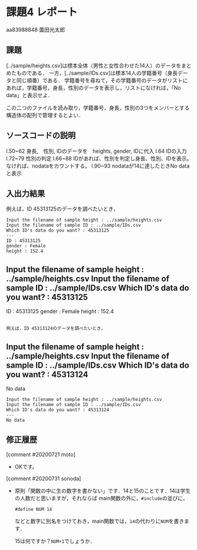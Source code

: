 # 課題4 レポート

aa83988848 薗田光太郎

## 課題

[../sample/heights.csv]は標本全体（男性と女性合わせた14人）のデータをまとめたものである．
一方，[../sample/IDs.csv]は標本14人の学籍番号（身長データと同じ順番）である．
学籍番号を尋ねて，その学籍番号のデータがリストにあれば，学籍番号，身長，性別のデータを表示し，リストになければ，「No data」と表示せよ．

この二つのファイルを読み取り，学籍番号，身長，性別の3つをメンバーとする構造体の配列で管理するとよい．

## ソースコードの説明
l.50~62 身長,　性別, IDのデータを　heights, gender, IDに代入
l.64 IDの入力
l.72~79 性別の判定
l.66~88 IDがあれば、性別を判定し身長、性別、IDを表示。なければ、nodataをカウントする。
l.90~93 nodataが14に達したときNo data と表示

## 入出力結果

例えば，ID 45313125のデータを調べたいとき，

```
Input the filename of sample height : ../sample/heights.csv
Input the filename of sample ID : ../sample/IDs.csv
Which ID's data do you want? : 45313125
---
ID : 45313125
gender : Female
height : 152.4
```
Input the filename of sample height : ../sample/heights.csv
Input the filename of sample ID : ../sample/IDs.csv
Which ID's data do you want? : 45313125
---
ID : 45313125
gender : Female
height : 152.4
```

例えば，ID 45313124のデータを調べたいとき，

```
Input the filename of sample height : ../sample/heights.csv
Input the filename of sample ID : ../sample/IDs.csv
Which ID's data do you want? : 45313124
---
No data
```
Input the filename of sample height : ../sample/heights.csv
Input the filename of sample ID : ../sample/IDs.csv
Which ID's data do you want? : 45313124
---
No data
```


## 修正履歴

[comment #20200721 moto]
- OKです。

[comment #20200731 sonoda]
- 原則「関数の中に生の数字を書かない」です．14と15のことです．14は学生の人数だと思いますが，それならば
  main関数の外に，`#include`の並びに，
  ```
  #define NUM 14
  ```
  などと数字に別名をつけておき，main関数では，`14`の代わりに`NUM`を書きます．
  
  15は何ですか？`NUM+1`でしょうか．
